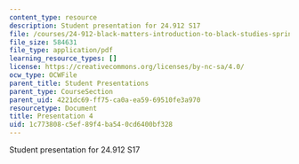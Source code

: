 ```yaml
---
content_type: resource
description: Student presentation for 24.912 S17
file: /courses/24-912-black-matters-introduction-to-black-studies-spring-2017/1c773808c5ef89f4ba540cd6400bf328_MIT24_912S17_presentation_4.pdf
file_size: 584631
file_type: application/pdf
learning_resource_types: []
license: https://creativecommons.org/licenses/by-nc-sa/4.0/
ocw_type: OCWFile
parent_title: Student Presentations
parent_type: CourseSection
parent_uid: 4221dc69-ff75-ca0a-ea59-69510fe3a970
resourcetype: Document
title: Presentation 4
uid: 1c773808-c5ef-89f4-ba54-0cd6400bf328
---
```

Student presentation for 24.912 S17